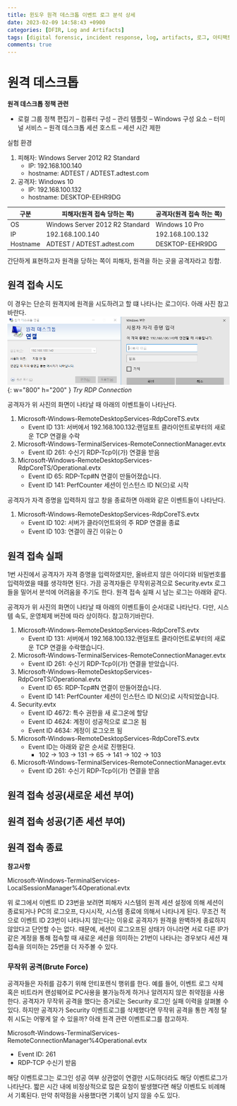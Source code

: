```yaml
---
title: 윈도우 원격 데스크톱 이벤트 로그 분석 상세
date: 2023-02-09 14:58:43 +0900
categories: [DFIR, Log and Artifacts]
tags: [digital forensic, incident response, log, artifacts, 로그, 아티팩트, 윈도우 포렌식, rdp]
comments: true
---
```


# 원격 데스크톱

**원격 데스크톱 정책 관련**

- 로컬 그룹 정책 편집기 – 컴퓨터 구성 – 관리 템플릿 – Windows 구성 요소 – 터미널 서비스 – 원격 데스크톱 세션 호스트 – 세션 시간 제한



실험 환경

1. 피해자: Windows Server 2012 R2 Standard
   - IP: 192.168.100.140
   - hostname: ADTEST / ADTEST.adtest.com
2. 공격자: Windows 10
   - IP: 192.168.100.132
   - hostname: DESKTOP-EEHR9DG

|구분|피해자(원격 접속 당하는 쪽)|공격자(원격 접속 하는 쪽)|
|----|----|----|
|OS|Windows Server 2012 R2 Standard|Windows 10 Pro|
|IP|192.168.100.140|192.168.100.132|
|Hostname|ADTEST / ADTEST.adtest.com | DESKTOP-EEHR9DG|

간단하게 표현하고자 원격을 당하는 쪽이 피해자, 원격을 하는 곳을 공격자라고 칭함.

## 원격 접속 시도
이 경우는 단순히 원격지에 원격을 시도하려고 할 떄 나타나는 로그이다. 아래 사진 참고 바란다.
![RDP 연결 시도](/assets/img/post/2023-04-24-RDP/Try-RDP.png){: w="800" h="200" }
_Try RDP Connection_

공격자가 위 사진의 화면이 나타날 때 아래의 이벤트들이 나타난다.
1. Microsoft-Windows-RemoteDesktopServices-RdpCoreTS.evtx
   - Event ID 131: 서버에서 192.168.100.132:랜덤포트 클라이언트로부터의 새로운 TCP 연결을 수락
2. Microsoft-Windows-TerminalServices-RemoteConnectionManager.evtx
   - Event ID 261: 수신기 RDP-Tcp이(가) 연결을 받음
3. Microsoft-Windows-RemoteDesktopServices-RdpCoreTS/Operational.evtx
   - Event ID 65: RDP-Tcp#N 연결이 만들어졌습니다. 
   - Event ID 141: PerfCounter 세션이 인스턴스 ID N(으)로 시작

공격자가 자격 증명을 입력하지 않고 창을 종료하면 아래와 같은 이벤트들이 나타난다.
1. Microsoft-Windows-RemoteDesktopServices-RdpCoreTS.evtx
   - Event ID 102: 서버가 클라이언트와의 주 RDP 연결을 종료
   - Event ID 103: 연결이 끊긴 이유는 0

## 원격 접속 실패
1번 사진에서 공격자가 자격 증명을 입력하였지만, 올바르지 않은 아이디와 비밀번호를 입력하였을 때를 생각하면 된다. 가끔 공격자들은 무작위공격으로 Security.evtx 로그들을 밀어서 분석에 어려움을 주기도 한다.
원격 접속 실패 시 남는 로그는 아래와 같다.

공격자가 위 사진의 화면이 나타날 때 아래의 이벤트들이 순서대로 나타난다. 다만, 시스템 속도, 운영체제 버전에 따라 상이하다. 참고하기바란다.
1. Microsoft-Windows-RemoteDesktopServices-RdpCoreTS.evtx
   - Event ID 131: 서버에서 192.168.100.132:랜덤포트 클라이언트로부터의 새로운 TCP 연결을 수락했습니다.
2. Microsoft-Windows-TerminalServices-RemoteConnectionManager.evtx
   - Event ID 261: 수신기 RDP-Tcp이(가) 연결을 받았습니다.
3. Microsoft-Windows-RemoteDesktopServices-RdpCoreTS/Operational.evtx
   - Event ID 65: RDP-Tcp#N 연결이 만들어졌습니다. 
   - Event ID 141: PerfCounter 세션이 인스턴스 ID N(으)로 시작되었습니다.
4. Security.evtx
   - Event ID 4672: 특수 권한을 새 로그온에 할당
   - Event ID 4624: 계정이 성공적으로 로그온 됨
   - Event ID 4634: 계정이 로그오프 됨
5. Microsoft-Windows-RemoteDesktopServices-RdpCoreTS.evtx
   - Event ID는 아래와 같은 순서로 진행된다.
     - 102 -> 103 -> 131 -> 65 -> 141 -> 102 -> 103
6. Microsoft-Windows-TerminalServices-RemoteConnectionManager.evtx
   - Event ID 261: 수신기 RDP-Tcp이(가) 연결을 받음


## 원격 접속 성공(새로운 세션 부여)




## 원격 접속 성공(기존 세션 부여)




## 원격 접속 종료





**참고사항**

Microsoft-Windows-TerminalServices-LocalSessionManager%4Operational.evtx

위 로그에서 이벤트 ID 23번을 보려면 피해자 시스템의 원격 세션 설정에 의해 세션이 종료되거나 PC의 로그오프, 다시시작, 시스템 종료에 의해서 나타나게 된다.
무조건 적으로 이벤트 ID 23번이 나타나지 않는다는 이유로 공격자가 원격을 완벽하게 종료하지 않았다고 단언할 수는 없다. 때문에, 세션이 로그오프된 상태가 아니라면 서로 다른 IP가 같은 계정을 통해 접속할 때 새로운 세션을 의미하는 21번이 나타나는 경우보다 세션 재접속을 의미하는 25번을 더 자주볼 수 있다.

### 무작위 공격(Brute Force)

공격자들은 자취를 감추기 위해 안티포렌식 행위를 한다. 예를 들어, 이벤트 로그 삭제 혹은 비트라커 랜섬웨어로 PC사용을 불가능하게 하거나 알려지지 않은 취약점을 사용한다.
공격자가 무작위 공격을 했다는 증거로는 Security 로그인 실패 이력을 살펴볼 수 있다. 하지만 공격자가 Security 이벤트로그를 삭제했다면 무작위 공격을 통한 계정 탈취 시도는 어떻게 알 수 있을까? 아래 원격 관련 이벤트로그를 참고하자.

Microsoft-Windows-TerminalServices-RemoteConnectionManager%4Operational.evtx
   - Event ID: 261
   - RDP-TCP 수신기 받음

해당 이벤트로그는 로그인 성공 여부 상관없이 연결만 시도하더라도 해당 이벤트로그가 나타난다. 짧은 시간 내에 비정상적으로 많은 요청이 발생했다면 해당 이벤트도 비례해서 기록된다. 만약 취약점을 사용했다면 기록이 남지 않을 수도 있다.